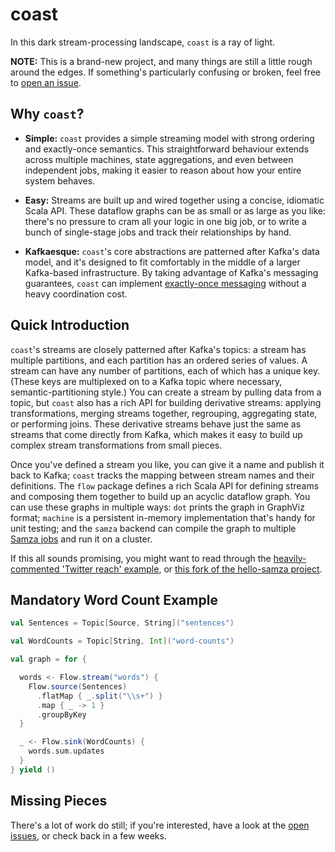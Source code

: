 # coast

In this dark stream-processing landscape, `coast` is a ray of light.

**NOTE:** This is a brand-new project, and many things are still a little rough
around the edges. If something's particularly confusing or broken, feel free to
[open an issue][issues].

## Why `coast`?

- **Simple:** `coast` provides a simple streaming model with strong ordering and
  exactly-once semantics. This straightforward behaviour extends across multiple
  machines, state aggregations, and even between independent jobs, making it
  easier to reason about how your entire system behaves.

- **Easy:** Streams are built up and wired together using a concise, idiomatic
  Scala API. These dataflow graphs can be as small or as large as you like:
  there's no pressure to cram all your logic in one big job, or to write a bunch
  of single-stage jobs and track their relationships by hand.

- **Kafkaesque:** `coast`'s core abstractions are patterned after Kafka's
  data model, and it's designed to fit comfortably in the middle of a larger
  Kafka-based infrastructure. By taking advantage of Kafka's messaging
  guarantees, `coast` can implement [exactly-once messaging][impossible] without
  a heavy coordination cost.

## Quick Introduction

`coast`'s streams are closely patterned after Kafka's topics: a stream has
multiple partitions, and each partition has an ordered series of values. A
stream can have any number of partitions, each of which has a unique key. (These
keys are multiplexed on to a Kafka topic where necessary, semantic-partitioning
style.) You can create a stream by pulling data from a topic, but `coast` also
has a rich API for building derivative streams: applying transformations,
merging streams together, regrouping, aggregating state, or performing joins.
These derivative streams behave just the same as streams that come directly from
Kafka, which makes it easy to build up complex stream transformations from small
pieces.

Once you've defined a stream you like, you can give it a name and publish it
back to Kafka; `coast` tracks the mapping between stream names and their
definitions.  The `flow` package defines a rich Scala API for defining streams
and composing them together to build up an acyclic dataflow graph. You can use
these graphs in multiple ways: `dot` prints the graph in GraphViz format;
`machine` is a persistent in-memory implementation that's handy for unit
testing; and the `samza` backend can compile the graph to multiple [Samza
jobs][samza] and run it on a cluster.

If this all sounds promising, you might want to read through the
[heavily-commented 'Twitter reach' example][twitter-reach], or [this fork of the
hello-samza project][hello-coast].

[samza]: http://samza.incubator.apache.org/
[hello-coast]: https://github.com/bkirwi/incubator-samza-hello-samza/tree/hello-coast 
[twitter-reach]: core/src/main/scala/com/monovore/example/coast/TwitterReach.scala
[impossible]: http://ben.kirw.in/2014/11/28/kafka-patterns/

## Mandatory Word Count Example

```scala
val Sentences = Topic[Source, String]("sentences")

val WordCounts = Topic[String, Int]("word-counts")

val graph = for {

  words <- Flow.stream("words") {
    Flow.source(Sentences)
      .flatMap { _.split("\\s+") }
      .map { _ -> 1 }
      .groupByKey
  }

  _ <- Flow.sink(WordCounts) {
    words.sum.updates
  }
} yield ()
```

## Missing Pieces

There's a lot of work do still; if you're interested, have a look at the [open
issues][issues], or check back in a few weeks.

[issues]: https://github.com/bkirwi/coast/issues
